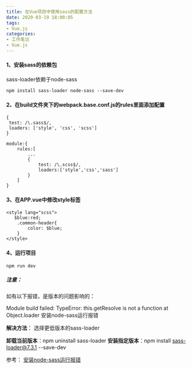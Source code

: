 ```yaml
---
title: 在Vue项目中使用sass的配置方法
date: 2020-03-19 18:00:05
tags: 
- Vue.js
categories: 
- 工作笔记
- Vue.js
---
```

#### 1、安装sass的依赖包

sass-loader依赖于node-sass
```
npm install sass-loader node-sass --save-dev 
```
#### 2、在build文件夹下的webpack.base.conf.js的rules里面添加配置
```
{
 test: /\.sass$/,
 loaders: ['style', 'css', 'scss']
}
```
<!-- more -->

```
module:{
	rules:[
		...
		{
			test: /\.scss$/,
			loaders:['style','css','sass']
		}
	]
}
```

#### 3、在APP.vue中修改style标签

```
<style lang="scss">
   $blue:red;
    .common-header{
        color: $blue;
    }
</style>

```
#### 4、运行项目
```
npm run dev
```

##### 注意：
如有以下报错，是版本的问题影响的：

Module build failed: TypeError: this.getResolve is not a function at Object.loader 安装node-sass运行报错

**解决方法**： 选择更低版本的sass-loader

**卸载当前版本**：npm uninstall sass-loader
**安装指定版本**：npm install sass-loader@7.3.1 --save-dev


参考： [安装node-sass运行报错](https://blog.csdn.net/ze1024/article/details/100516650)